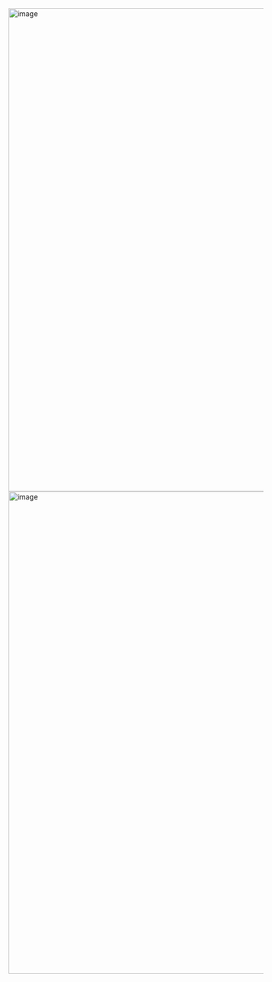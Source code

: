 <img width="1913" height="955" alt="image" src="https://github.com/user-attachments/assets/428c7f83-fa6e-497f-b92e-577350145c51" />

<img width="1912" height="953" alt="image" src="https://github.com/user-attachments/assets/1778150c-3c61-41b4-8966-567b67d825ab" />
